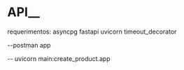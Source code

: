 # API__

requerimentos:
  asyncpg
  fastapi
  uvicorn
  timeout_decorator
  
  
  --postman app
  
  
  
  -- uvicorn main:create_product.app
